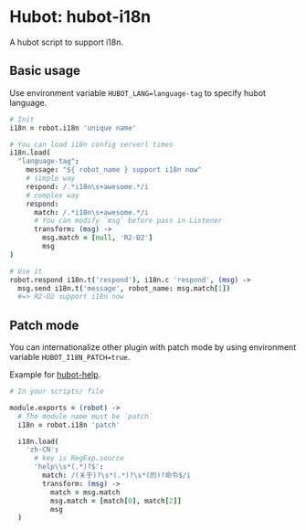 # Hubot: hubot-i18n

A hubot script to support i18n.

## Basic usage

Use environment variable `HUBOT_LANG=language-tag` to specify hubot language.

```coffeescript
# Init
i18n = robot.i18n 'unique name'

# You can load i18n config serverl times
i18n.load(
  "language-tag":
    message: "${ robot_name } support i18n now"
    # simple way
    respond: /.*i18n\s+awesome.*/i
    # complex way
    respond:
      match: /.*i18n\s+awesome.*/i
      # You can modify `msg` before pass in Listener
      transform: (msg) ->
        msg.match = [null, 'R2-D2']
        msg
)

# Use it
robot.respond i18n.t('respond'), i18n.c 'respond', (msg) ->
  msg.send i18n.t('message', robot_name: msg.match[1])
  #=> R2-D2 support i18n now
```

## Patch mode

You can internationalize other plugin with patch mode by using environment variable `HUBOT_I18N_PATCH=true`.

Example for [hubot-help](https://github.com/hubot-scripts/hubot-help/blob/master/src/help.coffee#L56).

```coffeescript
# In your scripts/ file

module.exports = (robot) ->
  # The module name must be `patch`
  i18n = robot.i18n 'patch'

  i18n.load(
    'zh-CN':
      # key is RegExp.source
      'help\\s*(.*)?$':
        match: /(关于)?\s*(.*)?\s*(的)?命令$/i
        transform: (msg) ->
          match = msg.match
          msg.match = [match[0], match[2]]
          msg
  )
```
